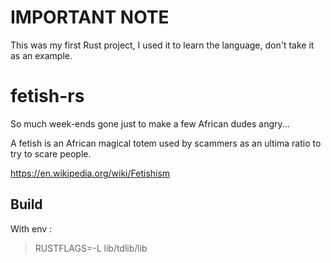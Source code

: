 # IMPORTANT NOTE

This was my first Rust project, I used it to learn the language, don't take it as an example.

# fetish-rs

So much week-ends gone just to make a few African dudes angry...

A fetish is an African magical totem used by scammers as an ultima ratio to try to scare people.

https://en.wikipedia.org/wiki/Fetishism

## Build

With env :
> RUSTFLAGS=-L lib/tdlib/lib
